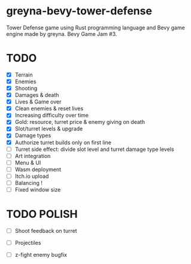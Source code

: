 # greyna-bevy-tower-defense
Tower Defense game using Rust programming language and Bevy game engine made by greyna. Bevy Game Jam #3.

# TODO
- [x] Terrain
- [x] Enemies
- [x] Shooting
- [x] Damages & death
- [x] Lives & Game over
- [x] Clean enemies & reset lives
- [x] Increasing difficulty over time
- [X] Gold: resource, turret price & enemy giving on death
- [x] Slot/turret levels & upgrade
- [x] Damage types
- [x] Authorize turret builds only on first line
- [ ] Turret side effect: divide slot level and turret damage type levels
- [ ] Art integration
- [ ] Menu & UI
- [ ] Wasm deployment
- [ ] Itch.io upload
- [ ] Balancing !
- [ ] Fixed window size

# TODO POLISH
- [ ] Shoot feedback on turret
- [ ] Projectiles
- [ ] z-fight enemy bugfix

